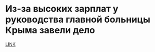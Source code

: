# Из-за высоких зарплат у руководства главной больницы Крыма завели дело



[LINK](https://varlamov.ru/2010546.html)